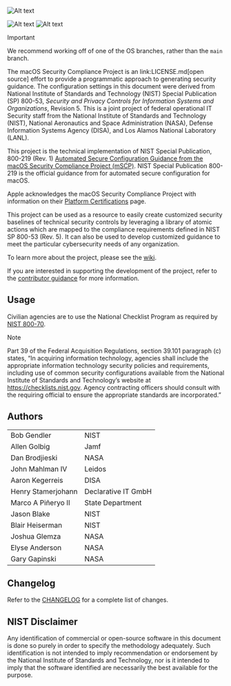 ![Alt text](templates/images/mscp_banner_outline.png)

![Alt text](https://badgen.net/badge/icon/apple?icon=apple&label)
![Alt text](https://badgen.net/badge/icon/15.0?icon=apple&label)

> [!IMPORTANT]
> We recommend working off of one of the OS branches, rather than the `main` branch.

The macOS Security Compliance Project is an link:LICENSE.md[open source] effort to provide a programmatic approach to generating security guidance. The configuration settings in this document were derived from National Institute of Standards and Technology (NIST) Special Publication (SP) 800-53, _Security and Privacy Controls for Information Systems and Organizations_, Revision 5. This is a joint project of federal operational IT Security staff from the National Institute of Standards and Technology (NIST), National Aeronautics and Space Administration (NASA), Defense Information Systems Agency (DISA), and Los Alamos National Laboratory (LANL).

This project is the technical implementation of NIST Special Publication, 800-219 (Rev. 1) [Automated Secure Configuration Guidance from the macOS Security Compliance Project (mSCP)](https://csrc.nist.gov/pubs/sp/800/219/r1/final).  NIST Special Publication 800-219 is the official guidance from for automated secure configuration for macOS.

Apple acknowledges the macOS Security Compliance Project with information on their [Platform Certifications](https://support.apple.com/guide/certifications/macos-security-compliance-project-apc322685bb2/web) page.

This project can be used as a resource to easily create customized security baselines of technical security controls by leveraging a library of atomic actions which are mapped to the compliance requirements defined in NIST SP 800-53 (Rev. 5). It can also be used to develop customized guidance to meet the particular cybersecurity needs of any organization.

To learn more about the project, please see the [wiki](https://github.com/usnistgov/macos_security/wiki).

If you are interested in supporting the development of the project, refer to the [contributor guidance](CONTRIBUTING.md) for more information.

## Usage

Civilian agencies are to use the National Checklist Program as required by [NIST 800-70](https://csrc.nist.gov/publications/detail/sp/800-70/rev-4/final).

> [!NOTE]
> Part 39 of the Federal Acquisition Regulations, section 39.101 paragraph (c) states, “In acquiring information technology, agencies shall include the appropriate information technology security policies and requirements, including use of common security configurations available from the National Institute of Standards and Technology’s website at https://checklists.nist.gov. Agency contracting officers should consult with the requiring official to ensure the appropriate standards are incorporated.”

## Authors


|||
|----|----|
|Bob Gendler|NIST|
|Allen Golbig|Jamf
|Dan Brodjieski|NASA
|John Mahlman IV|Leidos
|Aaron Kegerreis|DISA
|Henry Stamerjohann|Declarative IT GmbH
|Marco A Piñeryo II|State Department
|Jason Blake|NIST
|Blair Heiserman|NIST
|Joshua Glemza|NASA
|Elyse Anderson|NASA
|Gary Gapinski|NASA

## Changelog

Refer to the [CHANGELOG](CHANGELOG.md) for a complete list of changes.

## NIST Disclaimer

Any identification of commercial or open-source software in this document is done so purely in order to specify the methodology adequately. Such identification is not intended to imply recommendation or endorsement by the National Institute of Standards and Technology, nor is it intended to imply that the software identified are necessarily the best available for the purpose.
